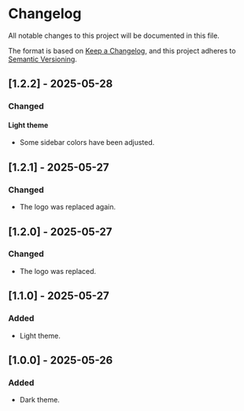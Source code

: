 # Changelog

All notable changes to this project will be documented in this file.

The format is based on [Keep a Changelog](https://keepachangelog.com/en/1.1.0/),
and this project adheres to [Semantic Versioning](https://semver.org/spec/v2.0.0.html).

## [1.2.2] - 2025-05-28

### Changed

#### Light theme

- Some sidebar colors have been adjusted.

## [1.2.1] - 2025-05-27

### Changed

- The logo was replaced again.

## [1.2.0] - 2025-05-27

### Changed

- The logo was replaced.

## [1.1.0] - 2025-05-27

### Added

- Light theme.

## [1.0.0] - 2025-05-26

### Added

- Dark theme.
